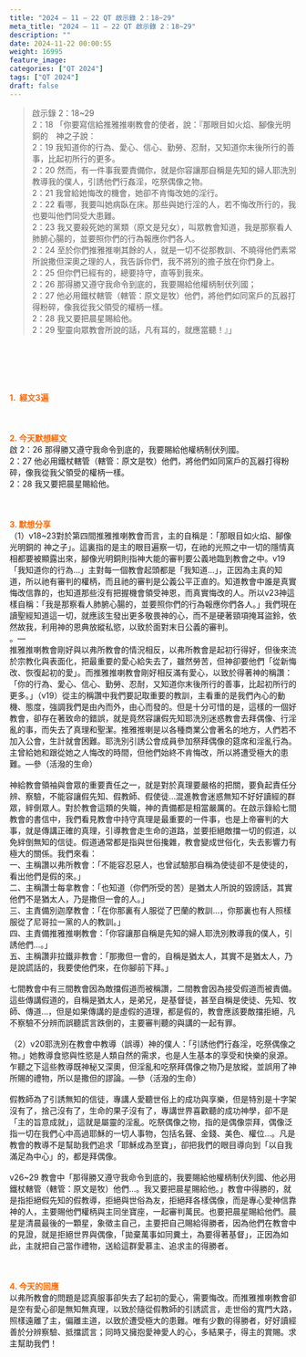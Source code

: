 ```yaml
---
title: "2024 – 11 – 22 QT 啟示錄 2：18~29"
meta_title: "2024 – 11 – 22 QT 啟示錄 2：18~29"
description: ""
date: 2024-11-22 00:00:55
weight: 16995
feature_image: 
categories: ["QT 2024"]
tags: ["QT 2024"]
draft: false
---
```


<blockquote>啟示錄 2：18~29<br />
2：18 「你要寫信給推雅推喇教會的使者，說：『那眼目如火焰、腳像光明銅的　神之子說：<br />
2：19 我知道你的行為、愛心、信心、勤勞、忍耐，又知道你末後所行的善事，比起初所行的更多。<br />
2：20 然而，有一件事我要責備你，就是你容讓那自稱是先知的婦人耶洗別教導我的僕人，引誘他們行姦淫，吃祭偶像之物。<br />
2：21 我曾給她悔改的機會，她卻不肯悔改她的淫行。<br />
2：22 看哪，我要叫她病臥在床。那些與她行淫的人，若不悔改所行的，我也要叫他們同受大患難。<br />
2：23 我又要殺死她的黨類（原文是兒女），叫眾教會知道，我是那察看人肺腑心腸的，並要照你們的行為報應你們各人。<br />
2：24 至於你們推雅推喇其餘的人，就是一切不從那教訓、不曉得他們素常所說撒但深奧之理的人，我告訴你們，我不將別的擔子放在你們身上。<br />
2：25 但你們已經有的，總要持守，直等到我來。<br />
2：26 那得勝又遵守我命令到底的，我要賜給他權柄制伏列國；<br />
2：27 他必用鐵杖轄管（轄管：原文是牧）他們，將他們如同窯戶的瓦器打得粉碎，像我從我父領受的權柄一樣。<br />
2：28 我又要把晨星賜給他。<br />
2：29 聖靈向眾教會所說的話，凡有耳的，就應當聽！』」</blockquote><br />
&nbsp;<br />
<br />
&nbsp;<br />
<br />
<span style="color: #ff6600;" data-darkreader-inline-color=""><strong>1.  經文3遍</strong></span><br />
<br />
&nbsp;<br />
<br />
<span style="color: #ff6600;" data-darkreader-inline-color=""><strong>2. 今天默想經文<br />
</strong></span>啟 2：26 那得勝又遵守我命令到底的，我要賜給他權柄制伏列國。<br />
2：27 他必用鐵杖轄管（轄管：原文是牧）他們，將他們如同窯戶的瓦器打得粉碎，像我從我父領受的權柄一樣。<br />
2：28 我又要把晨星賜給他。<br />
<br />
&nbsp;<br />
<br />
<strong><span style="color: #ff6600;" data-darkreader-inline-color="">3. 默想分享<br />
</span></strong>（1）v18~23對於第四間推雅推喇教會而言，主的自稱是：「那眼目如火焰、腳像光明銅的 神之子」。這裏指的是主的眼目遍察一切，在祂的光照之中一切的隱情真相都要被顯露出來，腳像光明銅則指神大能的審判要公義地臨到教會之中。v19「我知道你的行為…」主對每一個教會起頭都是「我知道…」，正因為主真的知道，所以祂有審判的權柄，而且祂的審判是公義公平正直的。知道教會中誰是真實悔改信靠的，也知道那些沒有把握機會領受神恩，而真實悔改的人。所以v23神這樣自稱：「我是那察看人肺腑心腸的，並要照你們的行為報應你們各人。」我們現在讀聖經知道這一切，就應該生發出更多敬畏神的心，而不是硬著頸項掩耳盜鈴，依然故我，利用神的恩典放縱私慾，以致於面對末日公義的審判。<br />
。—<br />
推雅推喇教會剛好與以弗所教會的情況相反，以弗所教會是起初行得好，但後來流於宗教化與表面化，把最重要的愛心給失去了，雖然勞苦，但神卻要他們「從新悔改、恢復起初的愛」。而推雅推喇教會剛好相反滿有愛心，以致於得著神的稱讚：「你的行為、愛心、信心、勤勞、忍耐，又知道你末後所行的善事，比起初所行的更多。」（v19）從主的稱讚中我們要記取重要的教訓，主看重的是我們內心的動機、態度，強調我們是由內而外，由心而發的。但是十分可惜的是，這樣的一個好教會，卻存在著致命的錯誤，就是竟然容讓假先知耶洗別迷惑教會去拜偶像、行淫亂的事，而失去了真理和聖潔。推雅推喇是以各種商業公會著名的地方，人們若不加入公會，生計就會困難。耶洗別引誘公會成員參加祭拜偶像的筵席和淫亂行為。主曾給她和跟從她之人悔改的時間，但他們始終不肯悔改，所以將遭受極大的患難。—參（活潑的生命）<br />
<br />
神給教會領袖與會眾的重要責任之一，就是對於真理要嚴格的把關，要負起責任分辨、察驗，不能容讓假先知、假教師、假使徒…混進教會迷惑無知不好好讀經的群眾，絆倒眾人。對於教會這類的失職，神的責備都是相當嚴厲的。在啟示錄給七間教會的書信中，我們看見教會中持守真理是最重要的一件事，也是上帝審判的大事，就是傳講正確的真理，引導教會走生命的道路，並要拒絕敵擋一切的假道，以免絆倒無知的信徒。假道通常都是指與世俗攙雜，教會變成世俗化，失去影響力有極大的關係。我們來看：<br />
一、主稱讚以弗所教會：「不能容忍惡人，也曾試驗那自稱為使徒卻不是使徒的，看出他們是假的來。」<br />
二、主稱讚士每拿教會：「也知道（你們所受的苦）是猶太人所說的毀謗話，其實他們不是猶太人，乃是撒但一會的人。」<br />
三、主責備別迦摩教會：「在你那裏有人服從了巴蘭的教訓…，你那裏也有人照樣服從了尼哥拉一黨的人的教訓。」<br />
四、主責備推雅推喇教會：「你容讓那自稱是先知的婦人耶洗別教導我的僕人，引誘他們…。」<br />
五、主稱讚非拉鐵非教會：「那撒但一會的，自稱是猶太人，其實不是猶太人，乃是說謊話的，我要使他們來，在你腳前下拜。」<br />
<br />
七間教會中有三間教會因為敵擋假道而被稱讚，二間教會因為接受假道而被責備。這些傳講假道的，自稱是猶太人，是弟兄，是基督徒，甚至自稱是使徒、先知、牧師、傳道…，但是如果傳講的是虛假的道理，都是假的，教會應該要敵擋拒絕，凡不察驗不分辨而誤聽謊言跌倒的，主要審判聽的與講的一起有罪。<br />
<br />
（2）v20耶洗別在教會中教導（誤導）神的僕人：「引誘他們行姦淫，吃祭偶像之物。」她教導食慾與性慾是人類自然的需求，也是人生基本的享受和快樂的泉源。乍聽之下這些教導既神秘又深奧，但淫亂和吃祭拜偶像之物乃是放縱，並誤用了神所賜的禮物，所以是撒但的謬論。—參（活潑的生命）<br />
<br />
假教師為了引誘無知的信徒，專講人愛聽世俗上的成功與享樂，但是特別是十字架沒有了，捨己沒有了，生命的果子沒有了，專講世界喜歡聽的成功神學，卻不是「主的旨意成就」，這就是屬靈的淫亂。吃祭偶像之物，指的是偶像崇拜，偶像泛指一切在我們心中高過耶穌的一切人事物，包括名聲、金錢、美色、權位…。凡是教會的教導不是幫助我們追求「耶穌成為至寶」，卻把我們的眼目導向到「以自我滿足為中心」的，都是拜偶像。<br />
<br />
v26~29 教會中「那得勝又遵守我命令到底的，我要賜給他權柄制伏列國、他必用鐵杖轄管（轄管：原文是牧）他們…。我又要把晨星賜給他。」教會中得勝的，就是指拒絕假先知的假教導，拒絕與世俗為友，拒絕拜各樣偶像，而是專心愛神信靠神的人，主要賜他們權柄與主同坐寶座，一起審判萬民。也要把晨星賜給他們。晨星是清晨最後的一顆星，象徵主自己，主要把自己賜給得勝者，因為他們在教會中的見證，就是拒絕世界與偶像，「拋棄萬事如同糞土，為要得著基督」，正因為如此，主就把自己當作禮物，送給這群愛慕主、追求主的得勝者。<br />
<br />
&nbsp;<br />
<br />
<strong style="font-size: inherit;"><span style="color: #ff6600;" data-darkreader-inline-color="">4. 今天的回應<br />
</span></strong>以弗所教會的問題是認真服事卻失去了起初的愛心，需要悔改。而推雅推喇教會卻是空有愛心卻是無知無真理，以致於隨從假教師的引誘謊言，走世俗的寬門大路，照樣遠離了主，偏離主道，以致於遭受極大的患難。唯有少數的得勝者，好好讀經善於分辨察驗、抵擋謊言；同時又擁抱愛神愛人的心，多結果子，得主的賞賜。求主幫助我們！<br />
<br />
&nbsp;
        